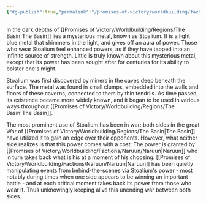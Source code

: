 ```yaml
---
{"dg-publish":true,"permalink":"/promises-of-victory/worldbuilding/factions/naruun/stoalium/","title":"Stoalium","noteIcon":"Thing","created":"2023-01-25T02:26:54.191+01:00","updated":"2023-03-29T21:31:51.102+02:00"}
---
```



In the dark depths of [[Promises of Victory/Worldbuilding/Regions/The Basin\|The Basin]] lies a mysterious metal, known as Stoalium. It is a light blue metal that shimmers in the light, and gives off an aura of power. Those who wear Stoalium feel enhanced powers, as if they have tapped into an infinite source of strength. Little is truly known about this mysterious metal, except that its power has been sought after for centuries for its ability to bolster one's might.

Stoalium was first discovered by miners in the caves deep beneath the surface. The metal was found in small clumps, embedded into the walls and floors of these caverns, connected to them by thin tendrils. As time passed, its existence became more widely known, and it began to be used in various ways throughout [[Promises of Victory/Worldbuilding/Regions/The Basin\|The Basin]]. 

The most prominent use of Stoalium has been in war: both sides in the great War of [[Promises of Victory/Worldbuilding/Regions/The Basin\|The Basin]] have utilized it to gain an edge over their opponents. However, what neither side realizes is that this power comes with a cost: The power is granted by [[Promises of Victory/Worldbuilding/Factions/Naruun/Naruun\|Naruun]] who in turn takes back what is his at a moment of his choosing. [[Promises of Victory/Worldbuilding/Factions/Naruun/Naruun\|Naruun]] has been quietly manipulating events from behind-the-scenes via Stoalium's power - most notably during times when one side appears to be winning an important battle - and at each critical moment takes back its power from those who wear it. Thus unknowingly keeping alive this unending war between both sides. 
